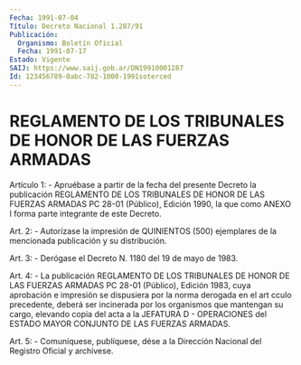 ```yaml
---
Fecha: 1991-07-04
Título: Decreto Nacional 1.287/91
Publicación:
  Organismo: Boletín Oficial
  Fecha: 1991-07-17
Estado: Vigente
SAIJ: https://www.saij.gob.ar/DN19910001287
Id: 123456789-0abc-782-1000-1991soterced
---
```

# REGLAMENTO DE LOS TRIBUNALES DE HONOR DE LAS FUERZAS ARMADAS

<a id="1"></a>
Artículo  1:  -  Apruébase  a  partir de la fecha del presente Decreto la publicación REGLAMENTO DE  LOS  TRIBUNALES  DE  HONOR DE LAS  FUERZAS ARMADAS PC 28-01 (Público), Edición 1990, la que  como ANEXO I forma parte integrante de este Decreto.

<a id="2"></a>
Art.  2:  -  Autorízase  la  impresión  de  QUINIENTOS  (500) ejemplares    de  la  mencionada  publicación  y  su  distribución.

<a id="3"></a>
Art.  3: - Derógase el Decreto N. 1180 del 19 de mayo de 1983.

<a id="4"></a>
Art. 4: - La publicación REGLAMENTO DE LOS TRIBUNALES DE HONOR DE LAS  FUERZAS  ARMADAS  PC  28-01  (Público),  Edición 1983, cuya aprobación e impresión se dispusiera por la norma  derogada  en  el art  cculo precedente, deberá ser incinerada por los organismos que mantengan  su  cargo,  elevando  copia  del  acta a la JEFATURA D - OPERACIONES  del  ESTADO  MAYOR  CONJUNTO  DE LAS FUERZAS  ARMADAS.

<a id="5"></a>
Art. 5: - Comuníquese, publíquese, dése a la Dirección Nacional del Registro Oficial y archívese.